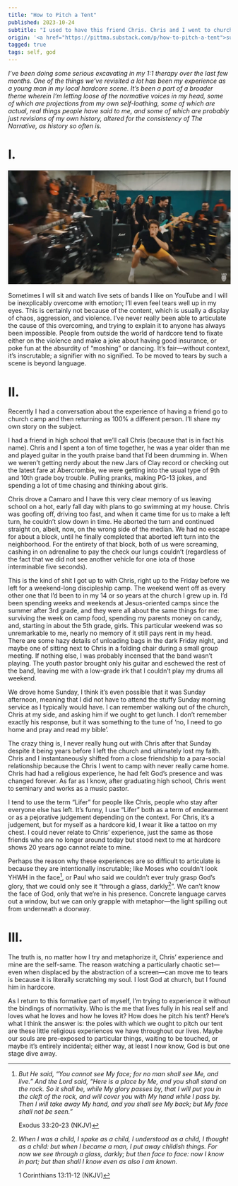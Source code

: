 ```yaml
---
title: "How to Pitch a Tent"
published: 2023-10-24
subtitle: "I used to have this friend Chris. Chris and I went to church camp together and he never came back."
origin: '<a href="https://pittma.substack.com/p/how-to-pitch-a-tent">substack</a>'
tagged: true
tags: self, god
---
```


_I’ve been doing some serious excavating in my 1:1 therapy over the
last few months. One of the things we’ve revisited a lot has been my
experience as a young man in my local hardcore scene. It’s been a part
of a broader theme wherein I‘m letting loose of the normative voices
in my head, some of which are projections from my own self-loathing,
some of which are actual, real things people have said to me, and some
of which are probably just revisions of my own history, altered for
the consistency of The Narrative, as history so often is._

# I.

<img src="/images/drain.jpg">

Sometimes I will sit and watch live sets of bands I like on YouTube
and I will be inexplicably overcome with emotion; I’ll even feel tears
well up in my eyes. This is certainly not because of the content,
which is usually a display of chaos, aggression, and violence. I’ve
never really been able to articulate the cause of this overcoming, and
trying to explain it to anyone has always been impossible. People from
outside the world of hardcore tend to fixate either on the violence
and make a joke about having good insurance, or poke fun at the
absurdity of “moshing” or dancing. It’s fair—without context, it’s
inscrutable; a signifier with no signified. To be moved to tears by
such a scene is beyond language.

# II.

Recently I had a conversation about the experience of having a friend
go to church camp and then returning as 100% a different person. I’ll
share my own story on the subject.

I had a friend in high school that we’ll call Chris (because that is
in fact his name). Chris and I spent a ton of time together, he was a
year older than me and played guitar in the youth praise band that I’d
been drumming in. When we weren’t getting nerdy about the new Jars of
Clay record or checking out the latest fare at Abercrombie, we were
getting into the usual type of 9th and 10th grade boy trouble. Pulling
pranks, making PG-13 jokes, and spending a lot of time chasing and
thinking about girls.

Chris drove a Camaro and I have this very clear memory of us leaving
school on a hot, early fall day with plans to go swimming at my
house. Chris was goofing off, driving too fast, and when it came time
for us to make a left turn, he couldn’t slow down in time. He aborted
the turn and continued straight on, albeit, now, on the wrong side of
the median. We had no escape for about a block, until he finally
completed that aborted left turn into the neighborhood. For the
entirety of that block, both of us were screaming, cashing in on
adrenaline to pay the check our lungs couldn’t (regardless of the fact
that we did not see another vehicle for one iota of those interminable
five seconds).

This is the kind of shit I got up to with Chris, right up to the
Friday before we left for a weekend-long discipleship camp. The
weekend went off as every other one that I’d been to in my 14 or so
years at the church I grew up in. I’d been spending weeks and weekends
at Jesus-oriented camps since the summer after 3rd grade, and they
were all about the same things for me: surviving the week on camp
food, spending my parents money on candy, and, starting in about the
5th grade, girls. This particular weekend was so unremarkable to me,
nearly no memory of it still pays rent in my head. There are some hazy
details of unloading bags in the dark Friday night, and maybe one of
sitting next to Chris in a folding chair during a small group
meeting. If nothing else, I was probably incensed that the band wasn’t
playing. The youth pastor brought only his guitar and eschewed the
rest of the band, leaving me with a low-grade irk that I couldn’t play
my drums all weekend.

We drove home Sunday, I think it’s even possible that it was Sunday
afternoon, meaning that I did not have to attend the stuffy Sunday
morning service as I typically would have. I can remember walking out
of the church, Chris at my side, and asking him if we ought to get
lunch. I don’t remember exactly his response, but it was something to
the tune of ‘no, I need to go home and pray and read my bible’.

The crazy thing is, I never really hung out with Chris after that
Sunday despite it being years before I left the church and ultimately
lost my faith. Chris and I instantaneously shifted from a close
friendship to a para-social relationship because the Chris I went to
camp with never really came home. Chris had had a religious
experience, he had felt God’s presence and was changed forever. As far
as I know, after graduating high school, Chris went to seminary and
works as a music pastor.

I tend to use the term “Lifer” for people like Chris, people who stay
after everyone else has left. It’s funny, I use “Lifer” both as a term
of endearment or as a pejorative judgement depending on the
context. For Chris, it’s a judgement, but for myself as a hardcore
kid, I wear it like a tattoo on my chest. I could never relate to
Chris’ experience, just the same as those friends who are no longer
around today but stood next to me at hardcore shows 20 years ago
cannot relate to mine.

Perhaps the reason why these experiences are so difficult to
articulate is because they are intentionally inscrutable; like Moses
who couldn’t look YHWH in the face[^face], or Paul who said we couldn’t ever
truly grasp God’s glory, that we could only see it “through a glass,
darkly[^glass]”. We can’t know the face of God, only that we’re in his
presence. Concrete language carves out a window, but we can only
grapple with metaphor—the light spilling out from underneath a
doorway.

[^face]: _But He said, “You cannot see My face; for no man shall see
    Me, and live.” And the Lord said, “Here is a place by Me, and you
    shall stand on the rock. So it shall be, while My glory passes by,
    that I will put you in the cleft of the rock, and will cover you
    with My hand while I pass by. Then I will take away My hand, and
    you shall see My back; but My face shall not be seen.”_

    ‭‭Exodus‬ ‭33‬:‭20‬-‭23‬ ‭(NKJV‬)‬

[^glass]: _When I was a child, I spake as a child, I understood as a
    child, I thought as a child: but when I became a man, I put away
    childish things. For now we see through a glass, darkly; but then
    face to face: now I know in part; but then shall I know even as
    also I am known._

    1 Corinthians 13:11-12 (NKJV)

# III.

The truth is, no matter how I try and metaphorize it, Chris’
experience and mine are the self-same. The reason watching a
particularly chaotic set—even when displaced by the abstraction of a
screen—can move me to tears is because it is literally scratching my
soul. I lost God at church, but I found him in hardcore.

As I return to this formative part of myself, I’m trying to experience
it without the bindings of normativity. Who is the me that lives fully
in his real self and loves what he loves and how he loves it? How does
he pitch his tent? Here’s what I think the answer is: the poles with
which we ought to pitch our tent are these little religious
experiences we have throughout our lives. Maybe our souls are
pre-exposed to particular things, waiting to be touched, or maybe it’s
entirely incidental; either way, at least I now know, God is but one
stage dive away.
